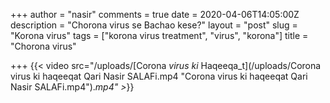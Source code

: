 +++
author = "nasir"
comments = true
date = 2020-04-06T14:05:00Z
description = "Chorona virus se Bachao kese?"
layout = "post"
slug = "Korona virus"
tags = ["korona virus treatment", "virus", "korona"]
title = "Chorona virus"

+++
{{< video src="/uploads/[Corona _virus ki_  Haqeeqa_t](/uploads/Corona virus ki haqeeqat Qari Nasir SALAFi.mp4 "Corona virus ki haqeeqat Qari Nasir SALAFi.mp4")._mp4" >_}}